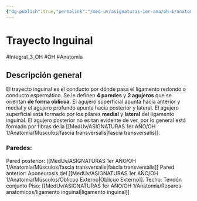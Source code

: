 ```yaml
---
{"dg-publish":true,"permalink":"/med-uv/asignaturas-1er-ano/oh-1/anatomia/reparos-anatomicos/trayecto-inguinal/"}
---
```


# Trayecto Inguinal
#Integral_3_OH #OH #Anatomía
## Descripción general
El trayecto inguinal es el conducto por dónde pasa el ligamento redondo o conducto espermático.
Se le definen **4 paredes** y **2 agujeros** que se orientan **de forma oblicua**. El agujero superficial apunta hacia anterior y medial y el agujero profundo apunta hacia posterior y lateral.
El agujero superficial está formado por los pilares **medial** y **lateral** del ligamento inguinal. El agujero posterior no es tan evidente de ver, por lo general está formado por fibras de la [[MedUv/ASIGNATURAS 1er AÑO/OH 1/Anatomía/Músculos/fascia transversalis\|fascia transversalis]].
### Paredes:
Pared posterior: [[MedUv/ASIGNATURAS 1er AÑO/OH 1/Anatomía/Músculos/fascia transversalis\|fascia transversalis]]
Pared anterior: Aponeurosis del [[MedUv/ASIGNATURAS 1er AÑO/OH 1/Anatomía/Músculos/Oblicuo Externo\|Oblicuo Externo]].
Techo: Tendón conjunto
Piso: [[MedUv/ASIGNATURAS 1er AÑO/OH 1/Anatomía/Reparos anatomicos/ligamento inguinal\|ligamento inguinal]]
